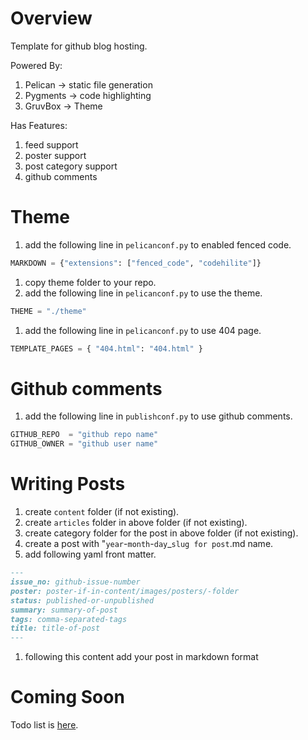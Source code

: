 # Overview

Template for github blog hosting.

Powered By:
1. Pelican -> static file generation
1. Pygments -> code highlighting
1. GruvBox -> Theme

Has Features:

1. feed support
1. poster support
1. post category support
1. github comments

# Theme

1. add the following line in `pelicanconf.py` to enabled fenced code. 
```python
MARKDOWN = {"extensions": ["fenced_code", "codehilite"]}
```
1. copy theme folder to your repo.
1. add the following line in `pelicanconf.py` to use the theme. 
```python
THEME = "./theme"
```
1. add the following line in `pelicanconf.py` to use 404 page.
```python 
TEMPLATE_PAGES = { "404.html": "404.html" }
```

# Github comments
1. add the following line in `publishconf.py` to use github comments.
```python 
GITHUB_REPO  = "github repo name"
GITHUB_OWNER = "github user name"
```

# Writing Posts
1. create `content` folder (if not existing).
1. create `articles` folder in above folder (if not existing).
1. create category folder for the post in above folder (if not existing).
1. create a post with "`year`-`month`-`day`_`slug for post`.md name.
1. add following yaml front matter.
```markdown
---
issue_no: github-issue-number
poster: poster-if-in-content/images/posters/-folder 
status: published-or-unpublished
summary: summary-of-post 
tags: comma-separated-tags
title: title-of-post
---
```
1. following this content add your post in markdown format

# Coming Soon

Todo list is [here](TODO.md).
